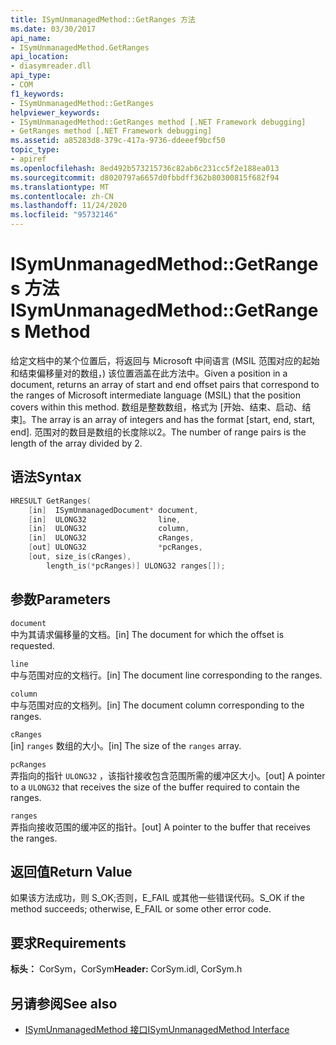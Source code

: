 ```yaml
---
title: ISymUnmanagedMethod::GetRanges 方法
ms.date: 03/30/2017
api_name:
- ISymUnmanagedMethod.GetRanges
api_location:
- diasymreader.dll
api_type:
- COM
f1_keywords:
- ISymUnmanagedMethod::GetRanges
helpviewer_keywords:
- ISymUnmanagedMethod::GetRanges method [.NET Framework debugging]
- GetRanges method [.NET Framework debugging]
ms.assetid: a85283d8-379c-417a-9736-ddeeef9bcf50
topic_type:
- apiref
ms.openlocfilehash: 8ed492b573215736c82ab6c231cc5f2e188ea013
ms.sourcegitcommit: d8020797a6657d0fbbdff362b80300815f682f94
ms.translationtype: MT
ms.contentlocale: zh-CN
ms.lasthandoff: 11/24/2020
ms.locfileid: "95732146"
---
```

# <a name="isymunmanagedmethodgetranges-method"></a><span data-ttu-id="3830f-102">ISymUnmanagedMethod::GetRanges 方法</span><span class="sxs-lookup"><span data-stu-id="3830f-102">ISymUnmanagedMethod::GetRanges Method</span></span>

<span data-ttu-id="3830f-103">给定文档中的某个位置后，将返回与 Microsoft 中间语言 (MSIL 范围对应的起始和结束偏移量对的数组，) 该位置涵盖在此方法中。</span><span class="sxs-lookup"><span data-stu-id="3830f-103">Given a position in a document, returns an array of start and end offset pairs that correspond to the ranges of Microsoft intermediate language (MSIL) that the position covers within this method.</span></span> <span data-ttu-id="3830f-104">数组是整数数组，格式为 [开始、结束、启动、结束]。</span><span class="sxs-lookup"><span data-stu-id="3830f-104">The array is an array of integers and has the format [start, end, start, end].</span></span> <span data-ttu-id="3830f-105">范围对的数目是数组的长度除以2。</span><span class="sxs-lookup"><span data-stu-id="3830f-105">The number of range pairs is the length of the array divided by 2.</span></span>  
  
## <a name="syntax"></a><span data-ttu-id="3830f-106">语法</span><span class="sxs-lookup"><span data-stu-id="3830f-106">Syntax</span></span>  
  
```cpp  
HRESULT GetRanges(  
    [in]  ISymUnmanagedDocument* document,  
    [in]  ULONG32                line,  
    [in]  ULONG32                column,  
    [in]  ULONG32                cRanges,  
    [out] ULONG32                *pcRanges,  
    [out, size_is(cRanges),  
        length_is(*pcRanges)] ULONG32 ranges[]);  
```  
  
## <a name="parameters"></a><span data-ttu-id="3830f-107">参数</span><span class="sxs-lookup"><span data-stu-id="3830f-107">Parameters</span></span>  

 `document`  
 <span data-ttu-id="3830f-108">中为其请求偏移量的文档。</span><span class="sxs-lookup"><span data-stu-id="3830f-108">[in] The document for which the offset is requested.</span></span>  
  
 `line`  
 <span data-ttu-id="3830f-109">中与范围对应的文档行。</span><span class="sxs-lookup"><span data-stu-id="3830f-109">[in] The document line corresponding to the ranges.</span></span>  
  
 `column`  
 <span data-ttu-id="3830f-110">中与范围对应的文档列。</span><span class="sxs-lookup"><span data-stu-id="3830f-110">[in] The document column corresponding to the ranges.</span></span>  
  
 `cRanges`  
 <span data-ttu-id="3830f-111">[in] `ranges` 数组的大小。</span><span class="sxs-lookup"><span data-stu-id="3830f-111">[in] The size of the `ranges` array.</span></span>  
  
 `pcRanges`  
 <span data-ttu-id="3830f-112">弄指向的指针 `ULONG32` ，该指针接收包含范围所需的缓冲区大小。</span><span class="sxs-lookup"><span data-stu-id="3830f-112">[out] A pointer to a `ULONG32` that receives the size of the buffer required to contain the ranges.</span></span>  
  
 `ranges`  
 <span data-ttu-id="3830f-113">弄指向接收范围的缓冲区的指针。</span><span class="sxs-lookup"><span data-stu-id="3830f-113">[out] A pointer to the buffer that receives the ranges.</span></span>  
  
## <a name="return-value"></a><span data-ttu-id="3830f-114">返回值</span><span class="sxs-lookup"><span data-stu-id="3830f-114">Return Value</span></span>  

 <span data-ttu-id="3830f-115">如果该方法成功，则 S_OK;否则，E_FAIL 或其他一些错误代码。</span><span class="sxs-lookup"><span data-stu-id="3830f-115">S_OK if the method succeeds; otherwise, E_FAIL or some other error code.</span></span>  
  
## <a name="requirements"></a><span data-ttu-id="3830f-116">要求</span><span class="sxs-lookup"><span data-stu-id="3830f-116">Requirements</span></span>  

 <span data-ttu-id="3830f-117">**标头：** CorSym，CorSym</span><span class="sxs-lookup"><span data-stu-id="3830f-117">**Header:** CorSym.idl, CorSym.h</span></span>  
  
## <a name="see-also"></a><span data-ttu-id="3830f-118">另请参阅</span><span class="sxs-lookup"><span data-stu-id="3830f-118">See also</span></span>

- [<span data-ttu-id="3830f-119">ISymUnmanagedMethod 接口</span><span class="sxs-lookup"><span data-stu-id="3830f-119">ISymUnmanagedMethod Interface</span></span>](isymunmanagedmethod-interface.md)
